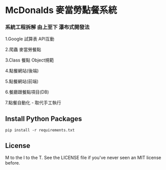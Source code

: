 # McDonalds 麥當勞點餐系統

### 系統工程拆解 由上至下 瀑布式開發法

1.Google 試算表 API互動

2.爬蟲 麥當勞餐點

3.Class 餐點 Object規範

4.點餐網站(後端)

5.點餐網站(前端)

6.餐廳跟餐點項目(DB)

7.點餐自動化 - 取代手工執行

## Install Python Packages
`pip install -r requirements.txt`

## License
M to the I to the T. See the LICENSE file if you've never seen an MIT license before.
